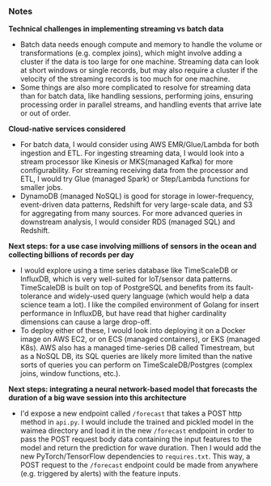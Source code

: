 ### Notes

**Technical challenges in implementing streaming vs batch data**
- Batch data needs enough compute and memory to handle the volume or transformations (e.g. complex joins), which might involve adding a cluster if the data is too large for one machine.  Streaming data can look at short windows or single records, but may also require a cluster if the velocity of the streaming records is too much for one machine.  
- Some things are also more complicated to resolve for streaming data than for batch data, like handling sessions, performing joins, ensuring processing order in parallel streams, and handling events that arrive late or out of order.

**Cloud-native services considered**
- For batch data, I would consider using AWS EMR/Glue/Lambda for both ingestion and ETL.  For ingesting streaming data, I would look into a stream processor like Kinesis or MKS(managed Kafka) for more configurability.  For streaming receiving data from the processor and ETL, I would try Glue (managed Spark) or Step/Lambda functions for smaller jobs.  
- DynamoDB (managed NoSQL) is good for storage in lower-frequency, event-driven data patterns, Redshift for very large-scale data, and S3 for aggregating from many sources.  For more advanced queries in downstream analysis, I would consider RDS (managed SQL) and Redshift.  

**Next steps: for a use case involving millions of sensors in the ocean and collecting billions of records per day**
- I would explore using a time series database like TimeScaleDB or InfluxDB, which is very well-suited for IoT/sensor data patterns.  TimeScaleDB is built on top of PostgreSQL and benefits from its fault-tolerance and widely-used query language (which would help a data science team a lot).  I like the compiled environment of Golang for insert performance in InfluxDB, but have read that higher cardinality dimensions can cause a large drop-off.  
- To deploy either of these, I would look into deploying it on a Docker image on AWS EC2, or on ECS (managed containers), or EKS (managed K8s).  AWS also has a managed time-series DB called Timestream, but as a NoSQL DB, its SQL queries are likely more limited than the native sorts of queries you can perform on TimeScaleDB/Postgres (complex joins, window functions, etc.).

**Next steps: integrating a neural network-based model that forecasts the duration of a big wave session into this architecture**
- I'd expose a new endpoint called `/forecast` that takes a POST http method in `api.py`.  I would include the trained and pickled model in the waimea directory and load it in the new `/forecast` endpoint in order to pass the POST request body data containing the input features to the model and return the prediction for wave duration.  Then I would add the new PyTorch/TensorFlow dependencies to `requires.txt`.  This way, a POST request to the `/forecast` endpoint could be made from anywhere (e.g. triggered by alerts) with the feature inputs.
